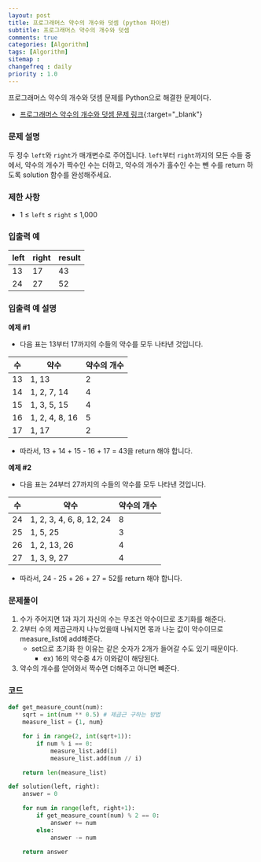 ```yaml
---
layout: post
title: 프로그래머스 약수의 개수와 덧셈 (python 파이썬)
subtitle: 프로그래머스 약수의 개수와 덧셈
comments: true
categories: [Algorithm]
tags: [Algorithm]
sitemap :
changefreq : daily
priority : 1.0
---
```

프로그래머스 약수의 개수와 덧셈 문제를 Python으로 해결한 문제이다.  

* [프로그래머스 약수의 개수와 덧셈 문제 링크](https://programmers.co.kr/learn/courses/30/lessons/77884){:target="_blank"}


### 문제 설명
두 정수 ```left```와 ```right```가 매개변수로 주어집니다. ```left```부터 ```right```까지의 모든 수들 중에서, 약수의 개수가 짝수인 수는 더하고, 약수의 개수가 홀수인 수는 뺀 수를 return 하도록 solution 함수를 완성해주세요.


### 제한 사항
* 1 ≤ ```left``` ≤ ```right``` ≤ 1,000


### 입출력 예

|left|right|result|
|-----|-----|-----|
|13|17|43|
|24|27|52|


### 입출력 예 설명
**예제 #1**  
* 다음 표는 13부터 17까지의 수들의 약수를 모두 나타낸 것입니다.

|수|약수|약수의 개수|
|-----|-----|-----|
|13|1, 13|2|
|14|1, 2, 7, 14|4|
|15|1, 3, 5, 15|4|
|16|1, 2, 4, 8, 16|5|
|17|1, 17|2|

* 따라서, 13 + 14 + 15 - 16 + 17 = 43을 return 해야 합니다.

**예제 #2**  
* 다음 표는 24부터 27까지의 수들의 약수를 모두 나타낸 것입니다.

|수|약수|약수의 개수|
|-----|-----|-----|
|24|1, 2, 3, 4, 6, 8, 12, 24|8|
|25|1, 5, 25|3|
|26|1, 2, 13, 26|4|
|27|1, 3, 9, 27|4|

* 따라서, 24 - 25 + 26 + 27 = 52를 return 해야 합니다.


### 문제풀이
1. 수가 주어지면 1과 자기 자신의 수는 무조건 약수이므로 초기화를 해준다.
2. 2부터 수의 제곱근까지 나누었을때 나눠지면 몫과 나눈 값이 약수이므로 measure_list에 add해준다.
	* set으로 초기화 한 이유는 같은 숫자가 2개가 들어갈 수도 있기 때문이다.
		* ex) 16의 약수중 4가 이와같이 해당된다.
3. 약수의 개수를 얻어와서 짝수면 더해주고 아니면 빼준다.

### 코드
```python
def get_measure_count(num):
    sqrt = int(num ** 0.5) # 제곱근 구하는 방법
    measure_list = {1, num}

    for i in range(2, int(sqrt+1)):
        if num % i == 0:
            measure_list.add(i)
            measure_list.add(num // i)

    return len(measure_list)

def solution(left, right):
    answer = 0

    for num in range(left, right+1):
        if get_measure_count(num) % 2 == 0:
            answer += num
        else:
            answer -= num

    return answer
```
